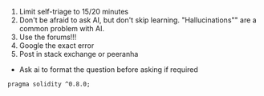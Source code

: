 1. Limit self-triage to 15/20 minutes
2. Don't be afraid to ask AI, but don't skip learning. "Hallucinations"" are a common problem with AI.
3. Use the forums!!!
4. Google the exact error
5. Post in stack exchange or peeranha

- Ask ai to format the question before asking if required
```solidity
pragma solidity ^0.8.0;
```